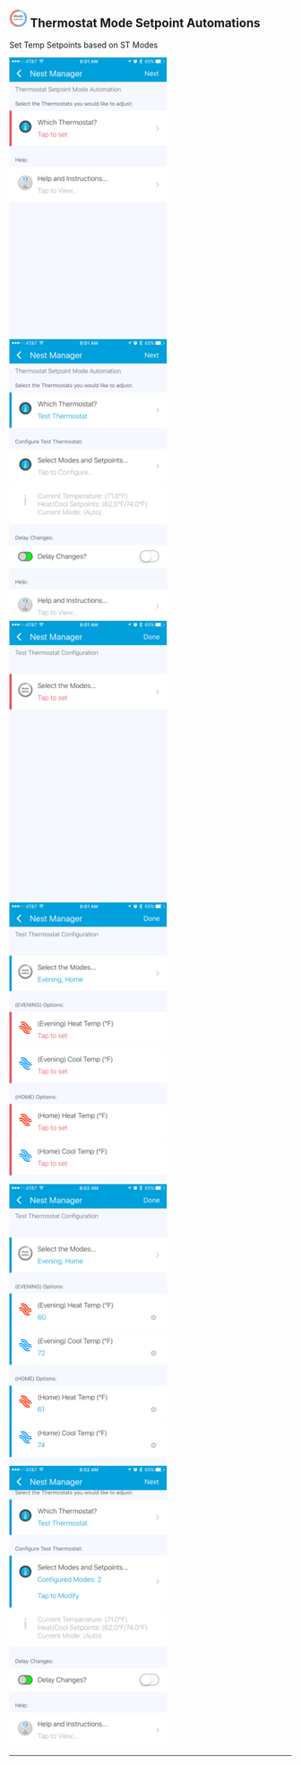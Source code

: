 ## <img src="https://raw.githubusercontent.com/tonesto7/nest-manager/master/Images/App/mode_setpoints_icon.png" width="32" height="32"> Thermostat Mode Setpoint Automations
Set Temp Setpoints based on ST Modes 

<img src="https://raw.githubusercontent.com/tonesto7/nest-manager/master/Images/Screenshots/App/AutomationApp/tstat_modes_1.png" width="281" height="500"><img src="https://raw.githubusercontent.com/tonesto7/nest-manager/develop/Images/Screenshots/App/AutomationApp/tstat_modes_2.png" width="281" height="500"><img src="https://raw.githubusercontent.com/tonesto7/nest-manager/develop/Images/Screenshots/App/AutomationApp/tstat_modes_3.png" width="281" height="500"><img src="https://raw.githubusercontent.com/tonesto7/nest-manager/develop/Images/Screenshots/App/AutomationApp/tstat_modes_4.png" width="281" height="500"><img src="https://raw.githubusercontent.com/tonesto7/nest-manager/develop/Images/Screenshots/App/AutomationApp/tstat_modes_5.png" width="281" height="500"><img src="https://raw.githubusercontent.com/tonesto7/nest-manager/develop/Images/Screenshots/App/AutomationApp/tstat_modes_6.png" width="281" height="500">


----------

